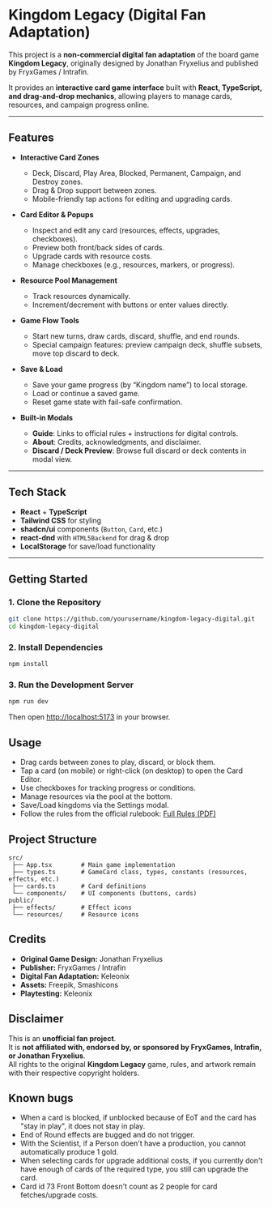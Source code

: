 # Kingdom Legacy (Digital Fan Adaptation)

This project is a **non-commercial digital fan adaptation** of the board game **Kingdom Legacy**, originally designed by Jonathan Fryxelius and published by FryxGames / Intrafin.  

It provides an **interactive card game interface** built with **React, TypeScript, and drag-and-drop mechanics**, allowing players to manage cards, resources, and campaign progress online.

---

## Features

- **Interactive Card Zones**
  - Deck, Discard, Play Area, Blocked, Permanent, Campaign, and Destroy zones.
  - Drag & Drop support between zones.
  - Mobile-friendly tap actions for editing and upgrading cards.

- **Card Editor & Popups**
  - Inspect and edit any card (resources, effects, upgrades, checkboxes).
  - Preview both front/back sides of cards.
  - Upgrade cards with resource costs.
  - Manage checkboxes (e.g., resources, markers, or progress).

- **Resource Pool Management**
  - Track resources dynamically.
  - Increment/decrement with buttons or enter values directly.

- **Game Flow Tools**
  - Start new turns, draw cards, discard, shuffle, and end rounds.
  - Special campaign features: preview campaign deck, shuffle subsets, move top discard to deck.

- **Save & Load**
  - Save your game progress (by “Kingdom name”) to local storage.
  - Load or continue a saved game.
  - Reset game state with fail-safe confirmation.

- **Built-in Modals**
  - **Guide**: Links to official rules + instructions for digital controls.
  - **About**: Credits, acknowledgments, and disclaimer.
  - **Discard / Deck Preview**: Browse full discard or deck contents in modal view.

---

## Tech Stack

- **React** + **TypeScript**
- **Tailwind CSS** for styling
- **shadcn/ui** components (`Button`, `Card`, etc.)
- **react-dnd** with `HTML5Backend` for drag & drop
- **LocalStorage** for save/load functionality

---

## Getting Started

### 1. Clone the Repository

```bash
git clone https://github.com/yourusername/kingdom-legacy-digital.git
cd kingdom-legacy-digital
```

### 2. Install Dependencies

```bash
npm install
```

### 3. Run the Development Server

```bash
npm run dev
```

Then open [http://localhost:5173](http://localhost:5173) in your browser.

## Usage

- Drag cards between zones to play, discard, or block them.
- Tap a card (on mobile) or right-click (on desktop) to open the Card Editor.
- Use checkboxes for tracking progress or conditions.
- Manage resources via the pool at the bottom.
- Save/Load kingdoms via the Settings modal.
- Follow the rules from the official rulebook: [Full Rules (PDF)](https://fryxgames.se/wp-content/uploads/2023/12/FK-Rules-Small.pdf)

## Project Structure

    src/
     ├── App.tsx        # Main game implementation
     ├── types.ts       # GameCard class, types, constants (resources, effects, etc.)
     ├── cards.ts       # Card definitions
     └── components/    # UI components (buttons, cards)
    public/
     ├── effects/       # Effect icons
     └── resources/     # Resource icons

## Credits

- **Original Game Design:** Jonathan Fryxelius  
- **Publisher:** FryxGames / Intrafin  
- **Digital Fan Adaptation:** Keleonix  
- **Assets:** Freepik, Smashicons  
- **Playtesting:** Keleonix  

## Disclaimer

This is an **unofficial fan project**.  
It is **not affiliated with, endorsed by, or sponsored by FryxGames, Intrafin, or Jonathan Fryxelius**.  
All rights to the original **Kingdom Legacy** game, rules, and artwork remain with their respective copyright holders.

## Known bugs

- When a card is blocked, if unblocked because of EoT and the card has "stay in play", it does not stay in play.
- End of Round effects are bugged and do not trigger.
- With the Scientist, if a Person doen't have a production, you cannot automatically produce 1 gold.
- When selecting cards for upgrade additional costs, if you currently don't have enough of cards of the required type, you still can upgrade the card.
- Card id 73 Front Bottom doesn't count as 2 people for card fetches/upgrade costs.
